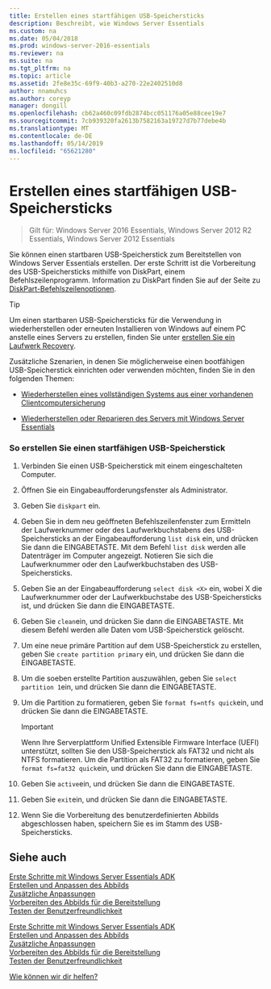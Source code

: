 ```yaml
---
title: Erstellen eines startfähigen USB-Speichersticks
description: Beschreibt, wie Windows Server Essentials
ms.custom: na
ms.date: 05/04/2018
ms.prod: windows-server-2016-essentials
ms.reviewer: na
ms.suite: na
ms.tgt_pltfrm: na
ms.topic: article
ms.assetid: 2fe8e35c-69f9-40b3-a270-22e2402510d8
author: nnamuhcs
ms.author: coreyp
manager: dongill
ms.openlocfilehash: cb62a460c09fdb2874bcc051176a05e88cee19e7
ms.sourcegitcommit: 7cb939320fa2613b7582163a19727d7b77debe4b
ms.translationtype: MT
ms.contentlocale: de-DE
ms.lasthandoff: 05/14/2019
ms.locfileid: "65621280"
---
```

# <a name="create-a-bootable-usb-flash-drive"></a>Erstellen eines startfähigen USB-Speichersticks

>Gilt für: Windows Server 2016 Essentials, Windows Server 2012 R2 Essentials, Windows Server 2012 Essentials

Sie können einen startbaren USB-Speicherstick zum Bereitstellen von Windows Server Essentials erstellen. Der erste Schritt ist die Vorbereitung des USB-Speichersticks mithilfe von DiskPart, einem Befehlszeilenprogramm. Information zu DiskPart finden Sie auf der Seite zu [DiskPart-Befehlszeilenoptionen](https://go.microsoft.com/fwlink/?LinkId=207073).  


> [!TIP]
> Um einen startbaren USB-Speichersticks für die Verwendung in wiederherstellen oder erneuten Installieren von Windows auf einem PC anstelle eines Servers zu erstellen, finden Sie unter [erstellen Sie ein Laufwerk Recovery](https://support.microsoft.com/help/4026852/windows-create-a-recovery-drive).
  
 Zusätzliche Szenarien, in denen Sie möglicherweise einen bootfähigen USB-Speicherstick einrichten oder verwenden möchten, finden Sie in den folgenden Themen:  
  
-   [Wiederherstellen eines vollständigen Systems aus einer vorhandenen Clientcomputersicherung](../manage/restore-a-full-system-from-an-existing-client-computer-backup.md)  
  
-   [Wiederherstellen oder Reparieren des Servers mit Windows Server Essentials](../manage/restore-or-repair-your-server-running-windows-server-essentials.md)  

  
### <a name="to-create-a-bootable-usb-flash-drive"></a>So erstellen Sie einen startfähigen USB-Speicherstick  
  
1.  Verbinden Sie einen USB-Speicherstick mit einem eingeschalteten Computer.  
  
2.  Öffnen Sie ein Eingabeaufforderungsfenster als Administrator.  
  
3.  Geben Sie `diskpart` ein.  
  
4.  Geben Sie in dem neu geöffneten Befehlszeilenfenster zum Ermitteln der Laufwerknummer oder des Laufwerkbuchstabens des USB-Speichersticks an der Eingabeaufforderung `list disk` ein, und drücken Sie dann die EINGABETASTE. Mit dem Befehl `list disk` werden alle Datenträger im Computer angezeigt. Notieren Sie sich die Laufwerknummer oder den Laufwerkbuchstaben des USB-Speichersticks.  
  
5.  Geben Sie an der Eingabeaufforderung `select disk <X>` ein, wobei X die Laufwerknummer oder der Laufwerkbuchstabe des USB-Speichersticks ist, und drücken Sie dann die EINGABETASTE.  
  
6.  Geben Sie `clean`ein, und drücken Sie dann die EINGABETASTE. Mit diesem Befehl werden alle Daten vom USB-Speicherstick gelöscht.  
  
7.  Um eine neue primäre Partition auf dem USB-Speicherstick zu erstellen, geben Sie `create partition primary` ein, und drücken Sie dann die EINGABETASTE.  
  
8.  Um die soeben erstellte Partition auszuwählen, geben Sie `select partition 1`ein, und drücken Sie dann die EINGABETASTE.  
  
9. Um die Partition zu formatieren, geben Sie `format fs=ntfs quick`ein, und drücken Sie dann die EINGABETASTE.  
  
    > [!IMPORTANT]
    >  Wenn Ihre Serverplattform Unified Extensible Firmware Interface (UEFI) unterstützt, sollten Sie den USB-Speicherstick als FAT32 und nicht als NTFS formatieren. Um die Partition als FAT32 zu formatieren, geben Sie `format fs=fat32 quick`ein, und drücken Sie dann die EINGABETASTE.  
  
10. Geben Sie `active`ein, und drücken Sie dann die EINGABETASTE.  
  
11. Geben Sie `exit`ein, und drücken Sie dann die EINGABETASTE.  
  
12. Wenn Sie die Vorbereitung des benutzerdefinierten Abbilds abgeschlossen haben, speichern Sie es im Stamm des USB-Speichersticks.  
  
## <a name="see-also"></a>Siehe auch  

 [Erste Schritte mit Windows Server Essentials ADK](Getting-Started-with-the-Windows-Server-Essentials-ADK.md)   
 [Erstellen und Anpassen des Abbilds](Creating-and-Customizing-the-Image.md)   
 [Zusätzliche Anpassungen](Additional-Customizations.md)   
 [Vorbereiten des Abbilds für die Bereitstellung](Preparing-the-Image-for-Deployment.md)   
 [Testen der Benutzerfreundlichkeit](Testing-the-Customer-Experience.md)   

 [Erste Schritte mit Windows Server Essentials ADK](../install/Getting-Started-with-the-Windows-Server-Essentials-ADK.md)   
 [Erstellen und Anpassen des Abbilds](../install/Creating-and-Customizing-the-Image.md)   
 [Zusätzliche Anpassungen](../install/Additional-Customizations.md)   
 [Vorbereiten des Abbilds für die Bereitstellung](../install/Preparing-the-Image-for-Deployment.md)   
 [Testen der Benutzerfreundlichkeit](../install/Testing-the-Customer-Experience.md)   

 [Wie können wir dir helfen?](https://windows.microsoft.com/windows/support)
